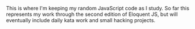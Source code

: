 This is where I'm keeping my random JavaScript code as I study.
So far this represents my work through the second edition of Eloquent JS, but will eventually include daily kata work and small hacking projects.
